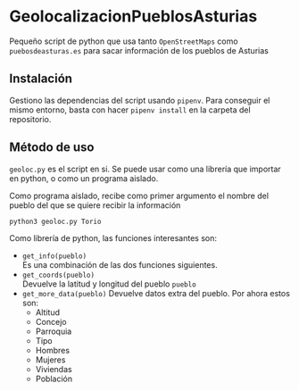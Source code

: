 # GeolocalizacionPueblosAsturias
Pequeño script de python que usa tanto `OpenStreetMaps` como `puebosdeasturas.es` para sacar información de los pueblos de Asturias

## Instalación

Gestiono las dependencias del script usando `pipenv`. Para conseguir el mismo entorno, basta con hacer `pipenv install` en la carpeta del repositorio.

## Método de uso

`geoloc.py` es el script en si. Se puede usar como una librería que importar en python, o como un programa aislado.

Como programa aislado, recibe como primer argumento el nombre del pueblo del que se quiere recibir la información

```
python3 geoloc.py Torio
```

Como librería de python, las funciones interesantes son:
 * `get_info(pueblo)`  
   Es una combinación de las dos funciones siguientes.
 * `get_coords(pueblo)`  
   Devuelve la latitud y longitud del pueblo `pueblo`
 * `get_more_data(pueblo)`
   Devuelve datos extra del pueblo. Por ahora estos son:
   * Altitud
   * Concejo
   * Parroquia
   * Tipo
   * Hombres
   * Mujeres
   * Viviendas
   * Población
